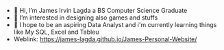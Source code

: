 - 👋 Hi, I’m James Irvin Lagda a BS Computer Science Graduate
- 👀 I’m interested in designing also games and stuffs
- 🌱 I hope to be an aspiring Data Analyst and i'm currently learning things like My SQL, Excel and Tableu
- Weblink: https://james-lagda.github.io/James-Personal-Website/

<!---
James-Lagda/James-Lagda is a ✨ special ✨ repository because its `README.md` (this file) appears on your GitHub profile.
You can click the Preview link to take a look at your changes.
--->
